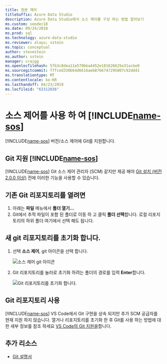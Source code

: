 ```yaml
---
title: 원본 제어
titleSuffix: Azure Data Studio
description: Azure Data Studio에서 소스 제어를 구성 하는 방법 알아보기
ms.custom: seodec18
ms.date: 09/24/2018
ms.prod: sql
ms.technology: azure-data-studio
ms.reviewer: alayu; sstein
ms.topic: conceptual
author: stevestein
ms.author: sstein
manager: craigg
ms.openlocfilehash: 5fb3c8dea11e570bba4452e181626625e31acbe0
ms.sourcegitcommit: f7fced330b64d6616aeb8766747295807c92dd41
ms.translationtype: MT
ms.contentlocale: ko-KR
ms.lasthandoff: 04/23/2019
ms.locfileid: "63312036"
---
```

#  <a name="using-source-control-in-includename-sosincludesname-sos-shortmd"></a>소스 제어를 사용 하 여 [!INCLUDE[name-sos](../includes/name-sos-short.md)]

[!INCLUDE[name-sos](../includes/name-sos-short.md)] 버전/소스 제어에 Git를 지원합니다.


## <a name="git-support-in-includename-sosincludesname-sos-shortmd"></a>Git 지원 [!INCLUDE[name-sos](../includes/name-sos-short.md)]

[!INCLUDE[name-sos](../includes/name-sos-short.md)] Git 소스 제어 관리자 (SCM) 같지만 제공 해야 [Git 설치 (버전 2.0.0 이상)](https://git-scm.com/download) 전에 이러한 기능을 사용할 수 있습니다. 



## <a name="open-an-existing-git-repository"></a>기존 Git 리포지토리를 열려면

1. 아래는 **파일** 메뉴에서 **폴더 열기...**
2. Git에서 추적 파일이 포함 된 폴더로 이동 하 고 클릭 **폴더 선택**합니다. 로컬 리포지토리의 하위 폴더 여기에서 선택 해도 됩니다.


## <a name="initialize-a-new-git-repository"></a>새 git 리포지토리를 초기화 합니다.

1. 선택 **소스 제어**, git 아이콘을 선택 합니다.

   ![소스 제어 git 아이콘](media/source-control/source-control.png)

1. Git 리포지토리를 눌러로 초기화 하려는 폴더의 경로를 입력 **Enter**합니다.

   ![Git 리포지토리를 초기화 합니다.](media/source-control/initialize-git-repository.png)

## <a name="working-with-git-repositories"></a>Git 리포지토리 사용

[!INCLUDE[name-sos](../includes/name-sos-short.md)] VS Code에서 Git 구현을 상속 되지만 추가 SCM 공급자를 현재 지원 하지 않습니다. 열거나 리포지토리를 초기화 한 후 Git를 사용 하는 방법에 대 한 세부 정보를 참조 하세요 [VS Code의 Git 지원을](https://code.visualstudio.com/docs/editor/versioncontrol#_git-support)합니다.


## <a name="additional-resources"></a>추가 리소스
- [Git 설명서](https://git-scm.com/documentation)
